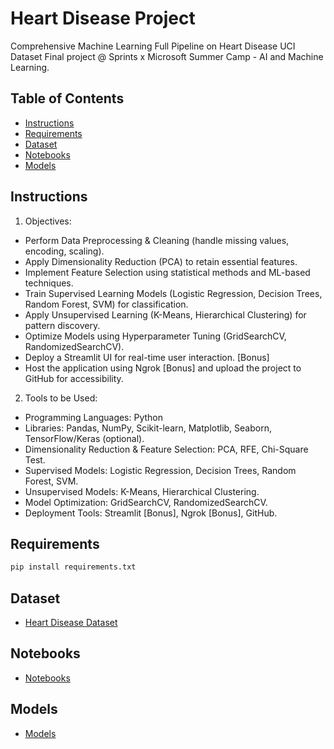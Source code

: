 # Heart Disease Project
Comprehensive Machine Learning Full Pipeline on Heart Disease UCI Dataset Final project @ Sprints x Microsoft Summer Camp - AI and Machine Learning.
 
## Table of Contents

- [Instructions](#Instructions)
- [Requirements](#requirements)
- [Dataset](#Dataset)
- [Notebooks](#Notebooks)
- [Models](#Models)
  
## Instructions
1. Objectives:
- Perform Data Preprocessing & Cleaning (handle missing values, encoding, scaling).
- Apply Dimensionality Reduction (PCA) to retain essential features.
- Implement Feature Selection using statistical methods and ML-based techniques.
- Train Supervised Learning Models (Logistic Regression, Decision Trees, Random Forest, SVM) for classification.
- Apply Unsupervised Learning (K-Means, Hierarchical Clustering) for pattern discovery.
- Optimize Models using Hyperparameter Tuning (GridSearchCV, RandomizedSearchCV).
- Deploy a Streamlit UI for real-time user interaction. [Bonus]
- Host the application using Ngrok [Bonus] and upload the project to GitHub for accessibility.
2. Tools to be Used:
- Programming Languages: Python
- Libraries: Pandas, NumPy, Scikit-learn, Matplotlib, Seaborn, TensorFlow/Keras (optional).
- Dimensionality Reduction & Feature Selection: PCA, RFE, Chi-Square Test.
- Supervised Models: Logistic Regression, Decision Trees, Random Forest, SVM.
- Unsupervised Models: K-Means, Hierarchical Clustering.
- Model Optimization: GridSearchCV, RandomizedSearchCV.
- Deployment Tools: Streamlit [Bonus], Ngrok [Bonus], GitHub.

## Requirements

```bash
pip install requirements.txt
```

## Dataset
- [Heart Disease Dataset](https://archive.ics.uci.edu/dataset/45/heart+disease)

## Notebooks
- [Notebooks](https://github.com/Asma-Nasr/Heart-Disease-Project/tree/main/notebooks)

## Models
- [Models](https://github.com/Asma-Nasr/Heart-Disease-Project/tree/main/models)
